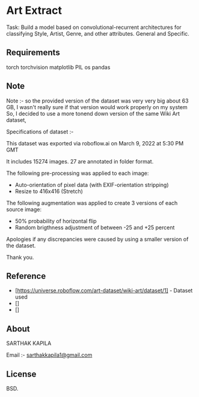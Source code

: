 # Art Extract

Task: Build a model based on convolutional-recurrent architectures for classifying Style, Artist, 
Genre, and other attributes. General and Specific.

## Requirements
torch
torchvision
matplotlib
PIL
os
pandas

## Note

Note :- so the provided version of the dataset was very very big about 63 GB,
I wasn't really sure if that version would work properly on my system
So, I decided to use a more tonend down version of the same Wiki Art dataset,

Specifications of dataset :-

This dataset was exported via roboflow.ai on March 9, 2022 at 5:30 PM GMT

It includes 15274 images.
27 are annotated in folder format.

The following pre-processing was applied to each image:
* Auto-orientation of pixel data (with EXIF-orientation stripping)
* Resize to 416x416 (Stretch)

The following augmentation was applied to create 3 versions of each source image:
* 50% probability of horizontal flip
* Random brigthness adjustment of between -25 and +25 percent


Apologies if any discrepancies were caused by using a smaller version of the dataset.

Thank you.

## Reference
- [https://universe.roboflow.com/art-dataset/wiki-art/dataset/1] - Dataset used
- []
- []

## About 
SARTHAK KAPILA

Email :- sarthakkapila1@gmail.com

## License

BSD.
